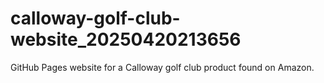 # calloway-golf-club-website_20250420213656
GitHub Pages website for a Calloway golf club product found on Amazon.
